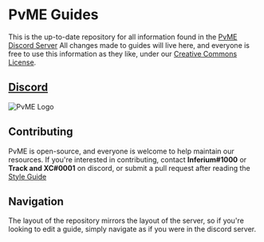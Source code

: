 # PvME Guides
This is the up-to-date repository for all information found in the [PvME Discord Server](https://discord.gg/6djqFVN)
All changes made to guides will live here, and everyone is free to use this information as they like, under our [Creative Commons License](LICENSE).

## [Discord](https://discord.gg/6djqFVN)
![PvME Logo](https://i.imgur.com/NYqV8et.png)

## Contributing
PvME is open-source, and everyone is welcome to help maintain our resources. If you're interested in contributing, contact **Inferium#1000** or **Track and XC#0001** on discord, or submit a pull request after reading the [Style Guide](/guide-writing/style-guide.txt)

## Navigation
The layout of the repository mirrors the layout of the server, so if you're looking to edit a guide, simply navigate as if you were in the discord server.
